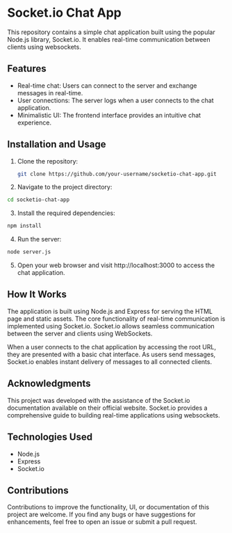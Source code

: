 # Socket.io Chat App

This repository contains a simple chat application built using the popular Node.js library, Socket.io. It enables real-time communication between clients using websockets.

## Features

- Real-time chat: Users can connect to the server and exchange messages in real-time.
- User connections: The server logs when a user connects to the chat application.
- Minimalistic UI: The frontend interface provides an intuitive chat experience.

## Installation and Usage

1. Clone the repository:

   ```bash
   git clone https://github.com/your-username/socketio-chat-app.git
   ```

2. Navigate to the project directory:
```bash
cd socketio-chat-app
```

3. Install the required dependencies:

```bash
npm install
```

4. Run the server:

```bash
node server.js
```
5. Open your web browser and visit http://localhost:3000 to access the chat application.

## How It Works
The application is built using Node.js and Express for serving the HTML page and static assets. The core functionality of real-time communication is implemented using Socket.io. Socket.io allows seamless communication between the server and clients using WebSockets.

When a user connects to the chat application by accessing the root URL, they are presented with a basic chat interface. As users send messages, Socket.io enables instant delivery of messages to all connected clients.

## Acknowledgments
This project was developed with the assistance of the Socket.io documentation available on their official website. Socket.io provides a comprehensive guide to building real-time applications using websockets.

## Technologies Used
* Node.js
* Express
* Socket.io
## Contributions
Contributions to improve the functionality, UI, or documentation of this project are welcome. If you find any bugs or have suggestions for enhancements, feel free to open an issue or submit a pull request.
